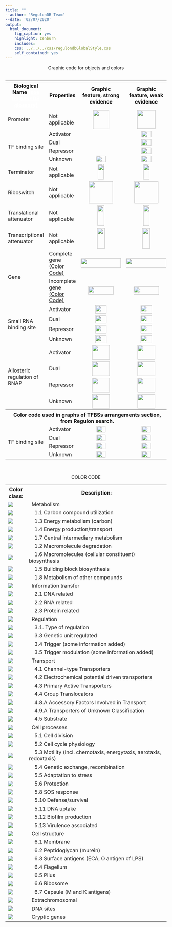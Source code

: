 ```yaml
---
title: ""
--author: "RegulonDB Team"
--date: '02/07/2020'
output:
  html_document:
    fig_caption: yes
    highlight: zenburn
    includes:
    css: ../../../css/regulondbGlobalStyle.css
    self_contained: yes
---
```



<div align="center"><span class="h2">Graphic code for objects and colors </span> </div>

<br>

<table WIDTH="90%" class="table">
        <tr class="backGroundTitleBlue2">   
            <th>Biological Name 
                <a target="_blank" href="/menu/using_regulondb/tutorials/project_glossary/index.jsp"style="color: #FFFFFF">(see
                RegulonDB glossary)</a></th>
            <th >Properties</th>
            <th >Graphic feature, strong evidence</th>
            <th >Graphic feature, weak evidence</th>
        </tr>
        <tr>
            <td class="NormalText">Promoter</td>
            <td class="NormalText">Not applicable</td>
            <td  class="NormalText"><div align="center"><img SRC="/staticPages/guide/img/code-colores-for-objects-of-regulondb-images/promoter.jpg" height=59 width=50></div></td>
            <td  class="NormalText"><div align="center"><img SRC="/staticPages/guide/img/code-colores-for-objects-of-regulondb-images/predicted_promoter.jpg" height=58 width=57></div></td>
        </tr>
        <tr>
            <td class="NormalText" rowspan="4">TF binding site</td>
            <td class="NormalText">Activator</td>
            <td class="NormalText"><div align="center"><img SRC="/staticPages/guide/img/code-colores-for-objects-of-regulondb-images/siteActivator.jpg" height=17 width=27></div></td>
            <td class="NormalText"><div align="center"><img SRC="/staticPages/guide/img/code-colores-for-objects-of-regulondb-images/siteActivatorWeak.png" height=20 width=31></div></td>
        </tr>
        <tr>
            <td class="NormalText">Dual</td>
            <td class="NormalText"><div align="center"><img SRC="/staticPages/guide/img/code-colores-for-objects-of-regulondb-images/siteDual.jpg" height=17 width=26></div></td>
            <td class="NormalText"><div align="center"><img SRC="/staticPages/guide/img/code-colores-for-objects-of-regulondb-images/siteDualWeak.png" height=20 width=31></div></td>
        </tr>
        <tr>
            <td class="NormalText">Repressor</td>
            <td class="NormalText">  <div align="center"><img SRC="/staticPages/guide/img/code-colores-for-objects-of-regulondb-images/siteRepressor.jpg" height=16 width=26></div></td>
            <td class="NormalText">  <div align="center"><img SRC="/staticPages/guide/img/code-colores-for-objects-of-regulondb-images/siteRepressorWeak.png" height=20 width=31></div></td>
        </tr>
        <tr>
            <td class="NormalText">Unknown</td>
            <td class="NormalText"><div align="center"><img SRC="/staticPages/guide/img/code-colores-for-objects-of-regulondb-images/siteUnknown.jpg" height=20 width=31></div></td>
            <td class="NormalText"><div align="center"><img SRC="/staticPages/guide/img/code-colores-for-objects-of-regulondb-images/siteUnknownWeak.png" height=20 width=31></div></td>
        </tr>
        <tr>
            <td class="NormalText">Terminator</td>
            <td class="NormalText">Not applicable</td>
            <td class="NormalText"><div align="center"><img SRC="/staticPages/guide/img/code-colores-for-objects-of-regulondb-images/terminator.jpg" height=48 width=19></div></td>
            <td class="NormalText"><div align="center"><img SRC="/staticPages/guide/img/code-colores-for-objects-of-regulondb-images/terminatorWeak.jpg" height=48 width=19></div></td>
        </tr>
        <tr>
            <td class="NormalText">Riboswitch</td>
            <td class="NormalText">Not applicable</td>
            <td class="NormalText"><div align="center"><img SRC="/staticPages/guide/img/code-colores-for-objects-of-regulondb-images/riboswitch_1.jpg" width="75" height="69"></div></td>
            <td class="NormalText"><div align="center"><img SRC="/staticPages/guide/img/code-colores-for-objects-of-regulondb-images/riboswitch_2.jpg" width="75" height="69"></div></td>
        </tr>
        <tr>
            <td class="NormalText">Translational attenuator</td>
            <td class="NormalText">Not applicable</td>
            <td><div align="center"><img SRC="/staticPages/guide/img/code-colores-for-objects-of-regulondb-images/AT3a.jpg" width="21" height="64"></div></td>
            <td><div align="center"><img SRC="/staticPages/guide/img/code-colores-for-objects-of-regulondb-images/AT4a.jpg" width="19" height="64"></div></td>
        </tr>
        <tr>
            <td class="NormalText">Transcriptional attenuator</td>
            <td class="NormalText">Not applicable</td>
            <td><div align="center"><img SRC="/staticPages/guide/img/code-colores-for-objects-of-regulondb-images/AT1a.JPG" width="24" height="64"></div></td>
            <td><div align="center"><img SRC="/staticPages/guide/img/code-colores-for-objects-of-regulondb-images/AT2a.JPG" width="24" height="64"></div></td>
        </tr>
        <tr>
            <td class="NormalText" rowspan="2">Gene</td>
            <td class="NormalText">Complete gene<A HREF="#ancla_complete_gene"><br>(Color Code)</A></td>
            <td><div align="center"><img SRC="/staticPages/guide/img/code-colores-for-objects-of-regulondb-images/geneStrong.png" width="125" height="30"></div></td>
            <td><div align="center"><img SRC="/staticPages/guide/img/code-colores-for-objects-of-regulondb-images/geneWeak.png" width="126" height="30"></div></td>
        </tr>
        <tr>
            <td class="NormalText">Incomplete gene<A HREF="#ancla_Incomplete_gene"><br>(Color Code)</A></td>
            <td><div align="center"><img SRC="/staticPages/guide/img/code-colores-for-objects-of-regulondb-images/cut_gene_strong.png" width="79" height="25"></div></td>
            <td><div align="center"><img SRC="/staticPages/guide/img/code-colores-for-objects-of-regulondb-images/cut_gene_weak.png" width="79" height="25"></div></td>
        </tr>
        <tr>
            <td class="NormalText" rowspan="4">Small RNA binding site</td>
            <td class="NormalText">Activator</td>
            <td><div align="center"><img SRC="/staticPages/guide/img/code-colores-for-objects-of-regulondb-images/srnaStrongActivator.png" width="35" height="25"></div></td>
            <td><div align="center"><img SRC="/staticPages/guide/img/code-colores-for-objects-of-regulondb-images/srnaWeakActivator.png" width="35" height="25"></div></td>
        </tr>
        <tr>
            <td class="NormalText">Dual</td>
            <td><div align="center"><img SRC="/staticPages/guide/img/code-colores-for-objects-of-regulondb-images/srnaStrongDual.png" width="35" height="25"></div></td>
            <td><div align="center"><img SRC="/staticPages/guide/img/code-colores-for-objects-of-regulondb-images/srnaWeakDual.png" width="35" height="25"></div></td>
        </tr>
        <tr>
            <td class="NormalText">Repressor</td>
            <td><div align="center"><img SRC="/staticPages/guide/img/code-colores-for-objects-of-regulondb-images/srnaStrongRepressor.png" width="35" height="25"></div></td>
            <td><div align="center"><img SRC="/staticPages/guide/img/code-colores-for-objects-of-regulondb-images/srnaWeakRepressor.png" width="35" height="25"></div></td>
        </tr>
        <tr>
            <td class="NormalText">Unknown</td>
            <td><div align="center"><img SRC="/staticPages/guide/img/code-colores-for-objects-of-regulondb-images/srnaStrongUnknown.png" width="35" height="25"></div></td>
            <td><div align="center"><img SRC="/staticPages/guide/img/code-colores-for-objects-of-regulondb-images/srnaWeaUnknown.png" width="35" height="25"></div></td>
        </tr>
        <tr>
            <td class="NormalText" rowspan="4">Allosteric regulation of RNAP</td>
            <td class="NormalText">Activator</td>
            <td><div align="center"><img SRC="/staticPages/guide/img/code-colores-for-objects-of-regulondb-images/ppGppStrong.png" width="55" height="45"></div></td>
            <td><div align="center"><img SRC="/staticPages/guide/img/code-colores-for-objects-of-regulondb-images/ppGppWeak.png" width="55" height="45"></div></td>
        </tr>
        <tr>
            <td class="NormalText">Dual</td>
            <td><div align="center"><img SRC="/staticPages/guide/img/code-colores-for-objects-of-regulondb-images/ppGppStrongDual.png" width="55" height="45"></div></td>
            <td><div align="center"><img SRC="/staticPages/guide/img/code-colores-for-objects-of-regulondb-images/ppGppWeakDual.png" width="55" height="45"></div></td>
        </tr>
        <tr>
            <td class="NormalText">Repressor</td>
            <td><div align="center"><img SRC="/staticPages/guide/img/code-colores-for-objects-of-regulondb-images/ppGppStrongRepressor.png" width="55" height="45"></div></td>
            <td><div align="center"><img SRC="/staticPages/guide/img/code-colores-for-objects-of-regulondb-images/ppGppWeakRepressor.png" width="55" height="45"></div></td>
        </tr>
        <tr>
            <td class="NormalText">Unknown</td>
            <td><div align="center"><img SRC="/staticPages/guide/img/code-colores-for-objects-of-regulondb-images/ppGppStrongUnknown.png" width="55" height="45"></div></td>
            <td><div align="center"><img SRC="/staticPages/guide/img/code-colores-for-objects-of-regulondb-images/ppGppWeakUnknow.png" width="55" height="45"></div></td>
        </tr> 
        <tr >
            <th colspan="4" class="backGroundTitleBlue2">Color code used in graphs of TFBSs arrangements section, from Regulon search.</th>
        </tr>
        <tr>
            <td class="NormalText"rowspan="4"> <a name="ancla_regulon_search"/>TF binding site</td>
            <td class="NormalText">Activator</td>
            <td><div align="center"><img SRC="/staticPages/guide/img/code-colores-for-objects-of-regulondb-images/active-strong.png" width="28" height="20"></div></td>
            <td><div align="center"><img SRC="/staticPages/guide/img/code-colores-for-objects-of-regulondb-images/active-weak.png" width="28" height="20"></div></td>
        </tr>
        <tr>
            <td class="NormalText">Dual</td>
            <td><div align="center"><img SRC="/staticPages/guide/img/code-colores-for-objects-of-regulondb-images/dual-strong.png" width="28" height="20"></div></td>
            <td><div align="center"><img SRC="/staticPages/guide/img/code-colores-for-objects-of-regulondb-images/dual-weak.png" width="28" height="20"></div></td>
        </tr>
        <tr>
            <td class="NormalText">Repressor</td>
            <td><div align="center"><img SRC="/staticPages/guide/img/code-colores-for-objects-of-regulondb-images/repressor-strong.png" width="28" height="20"></div></td>
            <td><div align="center"><img SRC="/staticPages/guide/img/code-colores-for-objects-of-regulondb-images/repressor-weak.png" width="28" height="20"></div></td>
        </tr>
        <tr>
            <td class="NormalText">Unknown</td>
            <td><div align="center"><img SRC="/staticPages/guide/img/code-colores-for-objects-of-regulondb-images/unknown-strong.png" width="28" height="20"></div></td>
            <td><div align="center"><img SRC="/staticPages/guide/img/code-colores-for-objects-of-regulondb-images/unknown-weak.png" width="28" height="20"></div></td>
        </tr>
</table>
<br>
<p align="center" class="h2">COLOR CODE</p>
<table width="90%" class="table">  
  <tr class="backGroundTitleBlue2">      
    <th width="13%">Color class:</th>      
    <th width="87%">Description:</th>
  </tr>
  <tr> 
    <td ><img SRC="/staticPages/guide/img/staticPages/guide/img/code-colores-for-objects-of-regulondb-images/colors/3399ff.jpg" ></td> 
    <td class="NormalText">&nbsp;&nbsp;Metabolism	</td>  
  </tr>
  <tr> 
        <td ><img SRC="/staticPages/guide/img/code-colores-for-objects-of-regulondb-images/colors/3399ff.jpg" ></td> 
        <td class="NormalText" >
                &nbsp;&nbsp;&nbsp;&nbsp;1.1 Carbon compound utilization
        </td>  
    </tr>
    <tr> 
        <td >
            <img SRC="/staticPages/guide/img/code-colores-for-objects-of-regulondb-images/colors/3399ff.jpg" > </td> <td class="NormalText" >
              &nbsp;&nbsp;&nbsp;&nbsp;1.3 Energy metabolism (carbon)
        </td>  
    </tr>
    <tr> 
        <td ><img SRC="/staticPages/guide/img/code-colores-for-objects-of-regulondb-images/colors/3399ff.jpg" ></td> 
        <td class="NormalText" >
                &nbsp;&nbsp;&nbsp;&nbsp;1.4 Energy production/transport
        </td>  
    </tr>
    <tr> 
        <td ><img SRC="/staticPages/guide/img/code-colores-for-objects-of-regulondb-images/colors/3399ff.jpg" ></td> 
        <td class="NormalText" >
                &nbsp;&nbsp;&nbsp;&nbsp;1.7 Central intermediary metabolism
        </td>  
    </tr>
    <tr> 
        <td ><img SRC="/staticPages/guide/img/code-colores-for-objects-of-regulondb-images/colors/03399.jpg" ></td> 
        <td class="NormalText" >
                &nbsp;&nbsp;&nbsp;&nbsp;1.2 Macromolecule degradation
        </td>  
    </tr>
    <tr> 
        <td ><img SRC="/staticPages/guide/img/code-colores-for-objects-of-regulondb-images/colors/03399.jpg" ></td> 
        <td class="NormalText" >
            &nbsp;&nbsp;&nbsp;&nbsp;1.6 Macromolecules (cellular constituent)  biosynthesis
        </td>  
    </tr>
    <tr> 
        <td ><img SRC="/staticPages/guide/img/code-colores-for-objects-of-regulondb-images/colors/0D1CC.jpg" ></td> 
        <td class="NormalText" >
                &nbsp;&nbsp;&nbsp;&nbsp;1.5 Building block biosynthesis
        </td>  
    </tr>
    <tr> 
        <td ><img SRC="/staticPages/guide/img/code-colores-for-objects-of-regulondb-images/colors/00FF.jpg" ></td> 
        <td class="NormalText" >
                &nbsp;&nbsp;&nbsp;&nbsp;1.8 Metabolism of other compounds
        </td>  
    </tr>
    <tr> 
        <td ><img SRC="/staticPages/guide/img/code-colores-for-objects-of-regulondb-images/colors/F7D643.jpg" ></td> 
        <td class="NormalText" >&nbsp;&nbsp;Information transfer 	</td>  </tr>
    <tr> 
        <td ><img SRC="/staticPages/guide/img/code-colores-for-objects-of-regulondb-images/colors/FFFF99.jpg" ></td> <td class="NormalText" >
               &nbsp;&nbsp;&nbsp;&nbsp;2.1 DNA related
        </td>  
    </tr>
    <tr> 
        <td ><img SRC="/staticPages/guide/img/code-colores-for-objects-of-regulondb-images/colors/F7D643.jpg" ></td> 
        <td class="NormalText" >
                &nbsp;&nbsp;&nbsp;&nbsp;2.2 RNA related
        </td>  
    </tr>
    <tr> 
        <td ><img SRC="/staticPages/guide/img/code-colores-for-objects-of-regulondb-images/colors/DC9C1C.jpg" ></td> <td class="NormalText" >
                <A NAME="ancla_Incomplete_gene">&nbsp;&nbsp;&nbsp;&nbsp;2.3 Protein related</A>
        </td>  
    </tr>
    <tr> 
        <td >
            <img SRC="/staticPages/guide/img/code-colores-for-objects-of-regulondb-images/colors/9c2318.jpg" ></td>
        <td class="NormalText" >&nbsp;&nbsp;Regulation	
        </td> 
    </tr>
    <tr> 
        <td ><img SRC="/staticPages/guide/img/code-colores-for-objects-of-regulondb-images/colors/cb3123.jpg" ></td> <td class="NormalText" >
             &nbsp;&nbsp;&nbsp;&nbsp;3.1. Type of regulation
        </td>  
    </tr>
    <tr> 
        <td ><img SRC="/staticPages/guide/img/code-colores-for-objects-of-regulondb-images/colors/9c2318.jpg" ></td> 
        <td class="NormalText" >
           &nbsp;&nbsp;&nbsp;&nbsp;3.3 Genetic unit regulated
        </td>  
    </tr>
    <tr> 
        <td ><img SRC="/staticPages/guide/img/code-colores-for-objects-of-regulondb-images/colors/e26f27.jpg" ></td> 
        <td class="NormalText" >
                &nbsp;&nbsp;&nbsp;&nbsp;3.4 Trigger (some information added)
        </td>  
    </tr>
    <tr> 
        <td ><img SRC="/staticPages/guide/img/code-colores-for-objects-of-regulondb-images/colors/e26f27.jpg" ></td> <td class="NormalText" >
           &nbsp;&nbsp;&nbsp;&nbsp;3.5 Trigger modulation (some information added)
        </td>  
    </tr>
    <tr> 
        <td ><img SRC="/staticPages/guide/img/code-colores-for-objects-of-regulondb-images/colors/ef3f31.jpg" ></td> 
        <td class="NormalText" >&nbsp;&nbsp;Transport	</td>  </tr>
    <tr> 
        <td ><img SRC="/staticPages/guide/img/code-colores-for-objects-of-regulondb-images/colors/FF99CC.jpg" ></td> 
        <td class="NormalText" >
                &nbsp;&nbsp;&nbsp;&nbsp;4.1 Channel-type Transporters
        </td>  
    </tr>
    <tr> 
        <td >
            <img SRC="/staticPages/guide/img/code-colores-for-objects-of-regulondb-images/colors/FF7C80.jpg" ></td> <td class="NormalText" >
               &nbsp;&nbsp;&nbsp;&nbsp;4.2  Electrochemical potential driven transporters
        </td>  
    </tr>
    <tr> 
        <td ><img SRC="/staticPages/guide/img/code-colores-for-objects-of-regulondb-images/colors/FF7C80.jpg" ></td> 
        <td class="NormalText" >
              &nbsp;&nbsp;&nbsp;&nbsp;4.3 Primary Active Transporters
        </td>  
    </tr>
    <tr> 
        <td ><img SRC="/staticPages/guide/img/code-colores-for-objects-of-regulondb-images/colors/FFB9B9.jpg" ></td> 
        <td class="NormalText" >
             &nbsp;&nbsp;&nbsp;&nbsp;4.4 Group Translocators
        </td>  
    </tr>
    <tr> 
        <td ><img SRC="/staticPages/guide/img/code-colores-for-objects-of-regulondb-images/colors/f03f31.jpg" ></td> 
        <td class="NormalText" >
                &nbsp;&nbsp;&nbsp;&nbsp;4.8.A Accessory Factors Involved in Transport
        </td>  
    </tr>
    <tr> 
        <td ><img SRC="/staticPages/guide/img/code-colores-for-objects-of-regulondb-images/colors/f03f31.jpg" ></td> 
        <td class="NormalText" >
               &nbsp;&nbsp;&nbsp;&nbsp;4.9.A Transporters of Unknown Classification
        </td>  
    </tr>
    <tr> 
        <td ><img SRC="/staticPages/guide/img/code-colores-for-objects-of-regulondb-images/colors/FFB9B9.jpg" ></td> 
        <td class="NormalText" >
               &nbsp;&nbsp;&nbsp;&nbsp;4.5 Substrate
        </td>  
    </tr>
    <tr> 
        <td ><img SRC="/staticPages/guide/img/code-colores-for-objects-of-regulondb-images/colors/3FCC30.jpg" ></td> 
        <td class="NormalText" >&nbsp;&nbsp;Cell processes	</td>  
    </tr>
    <tr> 
        <td ><img SRC="/staticPages/guide/img/code-colores-for-objects-of-regulondb-images/colors/3FCC30.jpg" ></td> 
        <td class="NormalText" >
                &nbsp;&nbsp;&nbsp;&nbsp;5.1 Cell division
        </td>  
    </tr>
    <tr> 
        <td ><img SRC="/staticPages/guide/img/code-colores-for-objects-of-regulondb-images/colors/3FCC30.jpg" ></td> 
        <td class="NormalText" >
                &nbsp;&nbsp;&nbsp;&nbsp;5.2 Cell cycle physiology
                </td>  
    </tr>
    <tr> 
        <td ><img SRC="/staticPages/guide/img/code-colores-for-objects-of-regulondb-images/colors/8CFF89.jpg" ></td> 
        <td class="NormalText" >
                &nbsp;&nbsp;&nbsp;&nbsp;5.3 Motility (incl. chemotaxis, energytaxis, aerotaxis, redoxtaxis)
        </td>  
    </tr>
    <tr> 
        <td ><img SRC="/staticPages/guide/img/code-colores-for-objects-of-regulondb-images/colors/938f0a.jpg" ></td> 
        <td class="NormalText" >
                &nbsp;&nbsp;&nbsp;&nbsp;5.4 Genetic exchange, recombination
        </td>  
    </tr>
    <tr> 
        <td ><img SRC="/staticPages/guide/img/code-colores-for-objects-of-regulondb-images/colors/5F8828.jpg" ></td> 
        <td class="NormalText" >
               &nbsp;&nbsp;&nbsp;&nbsp;5.5 Adaptation to stress
            </td>  
    </tr>
    <tr> 
        <td ><img SRC="/staticPages/guide/img/code-colores-for-objects-of-regulondb-images/colors/5F8828.jpg" ></td> 
        <td class="NormalText" >
                &nbsp;&nbsp;&nbsp;&nbsp;5.6 Protection
        </td>  
    </tr>
    <tr> 
        <td ><img SRC="/staticPages/guide/img/code-colores-for-objects-of-regulondb-images/colors/5F8828.jpg" ></td> 
        <td class="NormalText" >
                &nbsp;&nbsp;&nbsp;&nbsp;5.8 SOS response
        </td>  
    </tr>
    <tr> 
        <td ><img SRC="/staticPages/guide/img/code-colores-for-objects-of-regulondb-images/colors/5F8828.jpg" ></td> 
        <td class="NormalText" >
                &nbsp;&nbsp;&nbsp;&nbsp;5.10 Defense/survival
        </td>  
    </tr>
    <tr> 
        <td ><img SRC="/staticPages/guide/img/code-colores-for-objects-of-regulondb-images/colors/A1C571.jpg" ></td> 
        <td class="NormalText" >
               &nbsp;&nbsp;&nbsp;&nbsp;5.11 DNA uptake
        </td>  
    </tr>
    <tr> 
        <td ><img SRC="/staticPages/guide/img/code-colores-for-objects-of-regulondb-images/colors/99920b.jpg" ></td>
        <td class="NormalText" >
                &nbsp;&nbsp;&nbsp;&nbsp;5.12 Biofilm production
        </td>  
    </tr>
    <tr> 
        <td ><img SRC="/staticPages/guide/img/code-colores-for-objects-of-regulondb-images/colors/153c00.jpg" ></td> 
        <td class="NormalText" >
              &nbsp;&nbsp;&nbsp;&nbsp;5.13 Virulence associated
        </td>  
    </tr>
    <tr> 
        <td ><img SRC="/staticPages/guide/img/code-colores-for-objects-of-regulondb-images/colors/9966CC.jpg" ></td> 
        <td class="NormalText" >&nbsp;&nbsp;Cell structure	</td>  
    </tr>
    <tr> 
        <td ><img SRC="/staticPages/guide/img/code-colores-for-objects-of-regulondb-images/colors/95d803.jpg" ></td> 
        <td class="NormalText" >
                &nbsp;&nbsp;&nbsp;&nbsp;6.1 Membrane
        </td>  
    </tr>
    <tr> 
        <td ><img SRC="/staticPages/guide/img/code-colores-for-objects-of-regulondb-images/colors/95d803.jpg" ></td> 
        <td class="NormalText" >
               &nbsp;&nbsp;&nbsp;&nbsp;6.2 Peptidoglycan (murein)
        </td>  
    </tr>
    <tr> 
        <td ><img SRC="/staticPages/guide/img/code-colores-for-objects-of-regulondb-images/colors/9966CC.jpg" ></td>
        <td class="NormalText" >
            &nbsp;&nbsp;&nbsp;&nbsp;6.3 Surface antigens (ECA, O antigen of LPS)
        </td>  
    </tr>
    <tr> 
        <td ><img SRC="/staticPages/guide/img/code-colores-for-objects-of-regulondb-images/colors/9999CC.jpg" ></td> 
        <td class="NormalText" >
                <A NAME="ancla_complete_gene">&nbsp;&nbsp;&nbsp;&nbsp;6.4 Flagellum</A>
        </td>  
    </tr>
    <tr> 
        <td ><img SRC="/staticPages/guide/img/code-colores-for-objects-of-regulondb-images/colors/9999CC.jpg" ></td>
        <td class="NormalText" >
               &nbsp;&nbsp;&nbsp;&nbsp;6.5 Pilus 
        </td>  
    </tr>
    <tr> 
        <td ><img SRC="/staticPages/guide/img/code-colores-for-objects-of-regulondb-images/colors/CCCCFF.jpg" ></td> 
        <td class="NormalText" >
                &nbsp;&nbsp;&nbsp;&nbsp;6.6 Ribosome
        </td>  
    </tr>
    <tr> 
        <td ><img SRC="/staticPages/guide/img/code-colores-for-objects-of-regulondb-images/colors/9966CC.jpg" ></td>
        <td class="NormalText" >
                &nbsp;&nbsp;&nbsp;&nbsp;6.7 Capsule (M and K antigens)
        </td>  
    </tr>
    <tr> 
        <td ><img SRC="/staticPages/guide/img/code-colores-for-objects-of-regulondb-images/colors/999999_2.jpg" ></td> 
        <td class="NormalText" >&nbsp;&nbsp;Extrachromosomal	</td> 
    </tr>
    <tr> 
        <td ><img SRC="/staticPages/guide/img/code-colores-for-objects-of-regulondb-images/colors/999999_2.jpg" ></td>
        <td class="NormalText" >&nbsp;&nbsp;DNA sites	</td>  
    </tr>
    <tr> 
        <td ><img SRC="/staticPages/guide/img/code-colores-for-objects-of-regulondb-images/colors/999999_2.jpg" ></td> 
        <td class="NormalText" >&nbsp;&nbsp;Cryptic genes	</td> 
    </tr>
</table>


